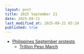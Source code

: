 ```yaml
---
layout: post
title: 2025 September 21
date: 2025-09-21
last_modified_at: 2025-09-21 03:24
published: true
---
```



* [Philippines September protests](https://en.wikipedia.org/wiki/Philippines_September_protests "Philippines September protests")
  * [Trillion Peso March](https://en.wikipedia.org/wiki/Trillion_Peso_March "Trillion Peso March")
